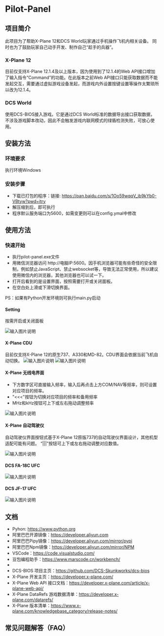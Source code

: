 # Pilot-Panel

## 项目简介

此项目为了帮助X-Plane 12和DCS World玩家通过手机操作飞机内相关设备。
同时也为了鼓励玩家自己动手开发、制作自己“趁手的兵器”。

### X-Plane 12

目前仅支持X-Plane 12.1.4及以上版本，因为使用到了12.1.4的Web API接口增加了输入指令“Command”的功能。在此版本之前Web API接口只能获取数据而不能发起交互，需要通过虚拟游戏设备发起，而游戏内外设置按键设置等操作太繁琐所以改为12.1.4。

### DCS World

使用DCS-BIOS接入游戏。它是通过DCS World标准的数据导出接口获取数据，不涉及游戏脚本改动，因此不会触发游戏内联网模式的绿盾检测失败，可放心使用。

## 安装方法

### 环境要求

执行环境Windows

### 安装步骤

* 下载已打包的程序：链接: <https://pan.baidu.com/s/1Oo59wqqV_ib9kYb0-VBtyw?pwd=itry>
* 解压缩到后，即可执行
* 程序默认服务端口为5600，如需变更则可以在config.ymal中修改

## 使用方法

### 快速开始

* 执行pilot-panel.exe文件
* 用微信浏览器访问 http\://电脑IP:5600。因手机浏览器可能有些奇怪的安全限制，例如禁止JavaScript、禁止websocket等，导致无法正常使用，所以建议使用微信内的浏览器，其他浏览器也可以试一下。
* 打开后看到的是设置界面，按照需要打开或关闭面板。
* 在空白处上滑或下滑切换界面。

PS：如果有Python开发环境则可执行main.py启动

#### Setting

按需开启或关闭面板

![输入图片说明](resource/setting.jpg)

#### X-Plane CDU

目前仅支持X-Plane 12的原生737、A330和MD-82。CDU界面会依据当前飞机自动切换。
![输入图片说明](resource/xp-cud-737.png)
![输入图片说明](resource/xp-cud-330.png)

#### X-Plane 无线电界面

* 下方数字区可直接输入频率，输入后再点击上方COM/NAV等频率，则可设置对应项目的频率。
* "<<<"按钮为切换对应项目的频率和备用频率
* MHz和kHz按钮可上下或左右拖动调整频率

![输入图片说明](resource/xp-radio.jpg)

#### X-Plane 自动驾驶仪

自动驾驶仪界面按钮式基于X-Plane 12原版737的自动驾驶仪界面设计，其他机型适配可能有问题。
“|||”按钮可上下或左右拖动调整对应数值。

![输入图片说明](resource/xp-auto.jpg)

#### DCS FA-18C UFC

![输入图片说明](resource/dcs-f18.jpg)

#### DCS JF-17 UFC

![输入图片说明](resource/dcs-jf17.jpg)

## 文档

* Pyhon: <https://www.python.org>
* 阿里巴巴开源镜像：<https://developer.aliyun.com>
* 阿里巴巴Pipy镜像：<https://developer.aliyun.com/mirror/pypi>
* 阿里巴巴Npm镜像：<https://developer.aliyun.com/mirror/NPM>
* VSCode：<https://code.visualstudio.com/>
* 豆包编程助手：<https://www.marscode.cn/workbench/>
*
* DCS-BIOS 项目主页：<https://github.com/DCS-Skunkworks/dcs-bios>
* X-Plane 开发主页：<https://developer.x-plane.com/>
* X-Plane Web API 接口文档：<https://developer.x-plane.com/article/x-plane-web-api/>
* X-Plane DataRefs 游戏数据清单：<https://developer.x-plane.com/datarefs/>
* X-Plane 版本清单：<https://www.x-plane.com/knowledgebase_category/release-notes/>

## 常见问题解答（FAQ）


